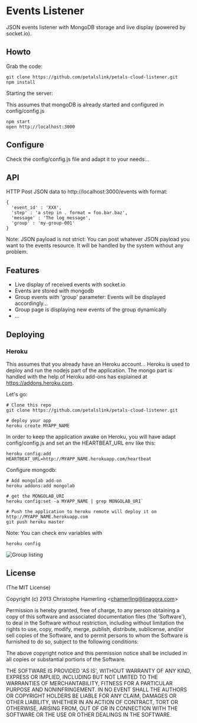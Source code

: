 # Events Listener

JSON events listener with MongoDB storage and live display (powered by socket.io).

## Howto

Grab the code:

    git clone https://github.com/petalslink/petals-cloud-listener.git
    npm install

Starting the server:

This assumes that mongoDB is already started and configured in config/config.js

    npm start
    open http://localhost:3000

## Configure

Check the config/config.js file and adapt it to your needs...

## API

HTTP Post JSON data to http://localhost:3000/events with format:

    {
      'event_id' : 'XXX',
      'step' : 'a step in . format = foo.bar.baz',
      'message' : 'The log message',
      'group' : 'my-group-001'
    }

Note: JSON payload is not strict: You can post whatever JSON payload you want to the events resource.
It will be handled by the system without any problem.

## Features

- Live display of received events with socket.io
- Events are stored with mongodb
- Group events with 'group' parameter: Events will be displayed accordingly...
- Group page is displaying new events of the group dynamically
- ...

## Deploying

### Heroku

This assumes that you already have an Heroku account... Heroku is used to deploy and run the nodejs part of the application.
The mongo part is handled with the help of Heroku add-ons has explained at https://addons.heroku.com.

Let's go:

    # Clone this repo
    git clone https://github.com/petalslink/petals-cloud-listener.git

    # deploy your app
    heroku create MYAPP_NAME

In order to keep the application awake on Heroku, you will have adapt config/config.js and set an the HEARTBEAT_URL env like this:

    heroku config:add HEARTBEAT_URL=http://MYAPP_NAME.herokuapp.com/heartbeat

Configure mongodb:

    # Add mongolab add-on
    heroku addons:add mongolab

    # get the MONGOLAB_URI
    heroku config:set -a MYAPP_NAME | grep MONGOLAB_URI`

    # Push the application to heroku remote will deploy it on http://MYAPP_NAME.herokuapp.com
    git push heroku master

Note: You can check env variables with

    heroku config

![Group listing](http://f.cl.ly/items/082j0x2V34381v0w3p0J/cloudlistener-group.png)

## License

(The MIT License)

Copyright (c) 2013 Christophe Hamerling &lt;chamerling@linagora.com&gt;

Permission is hereby granted, free of charge, to any person obtaining
a copy of this software and associated documentation files (the
'Software'), to deal in the Software without restriction, including
without limitation the rights to use, copy, modify, merge, publish,
distribute, sublicense, and/or sell copies of the Software, and to
permit persons to whom the Software is furnished to do so, subject to
the following conditions:

The above copyright notice and this permission notice shall be
included in all copies or substantial portions of the Software.

THE SOFTWARE IS PROVIDED 'AS IS', WITHOUT WARRANTY OF ANY KIND,
EXPRESS OR IMPLIED, INCLUDING BUT NOT LIMITED TO THE WARRANTIES OF
MERCHANTABILITY, FITNESS FOR A PARTICULAR PURPOSE AND NONINFRINGEMENT.
IN NO EVENT SHALL THE AUTHORS OR COPYRIGHT HOLDERS BE LIABLE FOR ANY
CLAIM, DAMAGES OR OTHER LIABILITY, WHETHER IN AN ACTION OF CONTRACT,
TORT OR OTHERWISE, ARISING FROM, OUT OF OR IN CONNECTION WITH THE
SOFTWARE OR THE USE OR OTHER DEALINGS IN THE SOFTWARE.
